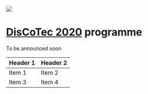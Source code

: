 [![](https://www.discotec.org/2020/discotec2020-banner.jpeg)](https://www.discotec.org/2020/)

# [DisCoTec 2020](https://www.discotec.org/2020/) programme

To be announced soon


|Header 1|Header 2|
|--------|--------|
|Item 1| Item 2|
|Item 3| Item 4|